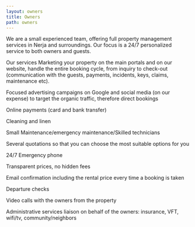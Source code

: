 ```yaml
---
layout: owners
title: Owners
path: owners
---
```


We are a small experienced team, offering full property management services in Nerja and surroundings. Our focus is a 24/7 personalized service to both owners and guests.

Our services
Marketing your property on the main portals and on our website, handle the entire booking cycle, from inquiry to check-out (communication with the guests, payments, incidents, keys, claims, maintenance etc). 

Focused advertising campaigns on Google and social media (on our expense) to target the organic traffic, therefore direct bookings

Online payments (card and bank transfer)

Cleaning and linen

Small Maintenance/emergency maintenance/Skilled technicians

Several quotations so that you can choose the most suitable options for you

24/7 Emergency phone 

Transparent prices, no hidden fees

Email confirmation including the rental price every time a booking is taken

Departure checks

Video calls with the owners from the property

Administrative services liaison on behalf of the owners: insurance, VFT, wifi/tv, community/neighbors 
